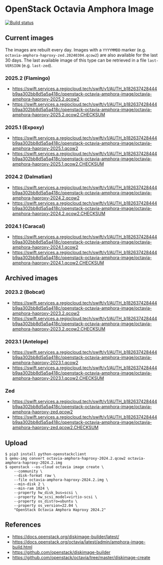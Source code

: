 # OpenStack Octavia Amphora Image

[![Build status](https://zuul.services.betacloud.xyz/api/tenant/osism/badge?project=osism/openstack-octavia-amphora-image&pipeline=post)](https://zuul.services.betacloud.xyz/t/osism/builds?project=osism%2Fopenstack-octavia-amphora-image&pipeline=post&skip=0)

## Current images

The images are rebuilt every day. Images with a `YYYYMMDD` marker (e.g. `octavia-amphora-haproxy-zed.20240304.qcow2`)
are also available for the last 30 days. The last available image of this type can be retrieved in a file `last-VERSION` (e.g. `last-zed`).

### 2025.2 (Flamingo)

* https://swift.services.a.regiocloud.tech/swift/v1/AUTH_b182637428444b9aa302bb8d5a5a418c/openstack-octavia-amphora-image/octavia-amphora-haproxy-2025.2.qcow2
* https://swift.services.a.regiocloud.tech/swift/v1/AUTH_b182637428444b9aa302bb8d5a5a418c/openstack-octavia-amphora-image/octavia-amphora-haproxy-2025.2.qcow2.CHECKSUM

### 2025.1 (Expoxy)

* https://swift.services.a.regiocloud.tech/swift/v1/AUTH_b182637428444b9aa302bb8d5a5a418c/openstack-octavia-amphora-image/octavia-amphora-haproxy-2025.1.qcow2
* https://swift.services.a.regiocloud.tech/swift/v1/AUTH_b182637428444b9aa302bb8d5a5a418c/openstack-octavia-amphora-image/octavia-amphora-haproxy-2025.1.qcow2.CHECKSUM

### 2024.2 (Dalmatian)

* https://swift.services.a.regiocloud.tech/swift/v1/AUTH_b182637428444b9aa302bb8d5a5a418c/openstack-octavia-amphora-image/octavia-amphora-haproxy-2024.2.qcow2
* https://swift.services.a.regiocloud.tech/swift/v1/AUTH_b182637428444b9aa302bb8d5a5a418c/openstack-octavia-amphora-image/octavia-amphora-haproxy-2024.2.qcow2.CHECKSUM

### 2024.1 (Caracal)

* https://swift.services.a.regiocloud.tech/swift/v1/AUTH_b182637428444b9aa302bb8d5a5a418c/openstack-octavia-amphora-image/octavia-amphora-haproxy-2024.1.qcow2
* https://swift.services.a.regiocloud.tech/swift/v1/AUTH_b182637428444b9aa302bb8d5a5a418c/openstack-octavia-amphora-image/octavia-amphora-haproxy-2024.1.qcow2.CHECKSUM

## Archived images

### 2023.2 (Bobcat)

* https://swift.services.a.regiocloud.tech/swift/v1/AUTH_b182637428444b9aa302bb8d5a5a418c/openstack-octavia-amphora-image/octavia-amphora-haproxy-2023.2.qcow2
* https://swift.services.a.regiocloud.tech/swift/v1/AUTH_b182637428444b9aa302bb8d5a5a418c/openstack-octavia-amphora-image/octavia-amphora-haproxy-2023.2.qcow2.CHECKSUM

### 2023.1 (Antelope)

* https://swift.services.a.regiocloud.tech/swift/v1/AUTH_b182637428444b9aa302bb8d5a5a418c/openstack-octavia-amphora-image/octavia-amphora-haproxy-2023.1.qcow2
* https://swift.services.a.regiocloud.tech/swift/v1/AUTH_b182637428444b9aa302bb8d5a5a418c/openstack-octavia-amphora-image/octavia-amphora-haproxy-2023.1.qcow2.CHECKSUM

### Zed

* https://swift.services.a.regiocloud.tech/swift/v1/AUTH_b182637428444b9aa302bb8d5a5a418c/openstack-octavia-amphora-image/octavia-amphora-haproxy-zed.qcow2
* https://swift.services.a.regiocloud.tech/swift/v1/AUTH_b182637428444b9aa302bb8d5a5a418c/openstack-octavia-amphora-image/octavia-amphora-haproxy-zed.qcow2.CHECKSUM

## Upload

```
$ pip3 install python-openstackclient
$ qemu-img convert octavia-amphora-haproxy-2024.2.qcow2 octavia-amphora-haproxy-2024.2.img
$ openstack --os-cloud octavia image create \
    --community \
    --disk-format raw \
    --file octavia-amphora-haproxy-2024.2.img \
    --min-disk 2 \
    --min-ram 1024 \
    --property hw_disk_bus=scsi \
    --property hw_scsi_model=virtio-scsi \
    --property os_distro=ubuntu \
    --property os_version=22.04 \
    "OpenStack Octavia Amphora Haproxy 2024.2"
```

## References

* https://docs.openstack.org/diskimage-builder/latest/
* https://docs.openstack.org/octavia/latest/admin/amphora-image-build.html
* https://github.com/openstack/diskimage-builder
* https://github.com/openstack/octavia/tree/master/diskimage-create
